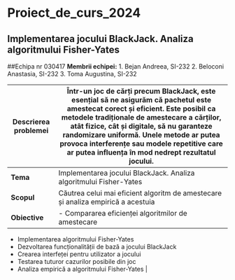 # Proiect_de_curs_2024
## Implementarea jocului BlackJack. Analiza algoritmului Fisher-Yates

##Echipa nr 030417
**Membrii echipei:**
     1. Bejan Andreea, SI-232
     2. Beloconi Anastasia, SI-232
     3. Toma Augustina, SI-232


|**Descrierea problemei**|Într-un joc de cărți precum BlackJack, este esențial să ne asigurăm că pachetul este amestecat corect și eficient. Este posibil ca metodele tradiționale de amestecare a cărților, atât fizice, cât și digitale, să nu garanteze randomizare uniformă. Unele metode ar putea provoca interferențe sau modele repetitive care ar putea influența în mod nedrept rezultatul jocului.|
|--------------------|-----------------------------------------------------|
|**Tema**|Implementarea jocului BlackJack. Analiza algoritmului Fisher-Yates|
|**Scopul**|Căutrea celui mai eficient algoritm de amestecare și analiza empirică a acestuia|
|**Obiective**|- Compararea eficienței algoritmilor de amestecare
- Implementarea algoritmului Fisher-Yates
- Dezvoltarea funcționalității de bază a jocului BlackJack
- Crearea interfeței pentru utilizator a jocului
- Testarea tuturor cazurilor posibile din joc
- Analiza empirică a algoritmului Fisher-Yates
|